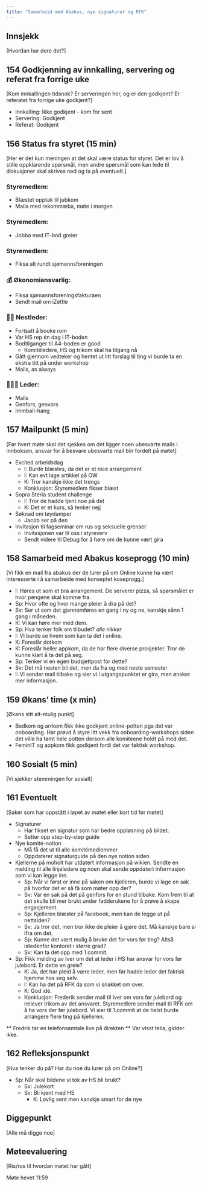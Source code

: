 ```yaml
---
title: "Samarbeid med Abakus, nye signaturer og RFK"
---
```


## Innsjekk

[Hvordan har dere det?]

## 154 Godkjenning av innkalling, servering og referat fra forrige uke

[Kom innkallingen tidsnok? Er serveringen her, og er den godkjent? Er referatet fra forrige uke godkjent?]

- Innkalling: Ikke godkjent - kom for sent
- Servering: Godkjent
- Referat: Godkjent

## 156 Status fra styret (15 min)

[Her er det kun meningen at det skal være status for styret. Det er lov å stille oppklarende spørsmål, men andre spørsmål som kan lede til diskusjoner skal skrives ned og ta på eventuelt.]

### **Styremedlem**:

- Blæstet opptak til jubkom
- Maila med rekommæba, møte i morgen

### **Styremedlem**:

- Jobba med IT-bod greier

### **Styremedlem**:

- Fiksa alt rundt sjømannsforeningen

### **💰** Økonomiansvarlig:

- Fiksa sjømannsforeningsfakturaen
- Sendt mail om iZettle

### 👨🏼 Nestleder:

- Fortsatt å booke rom
- Var HS rep én dag i IT-boden
- Bodtilganger til A4-boden er good
    - Komitéledere, HS og trikom skal ha tilgang nå
- Gått gjennom vedteker og hentet ut litt forslag til ting vi burde ta en ekstra titt på under workshop
- Mails, as always

### 🧔🏼‍♂️ Leder:

- Mails
- Genfors, genvors
- Immball-hang

## 157 Mailpunkt (5 min)

[Før hvert møte skal det sjekkes om det ligger noen ubesvarte mails i innboksen, ansvar for å besvare ubesvarte mail blir fordelt på møtet]

- Excited arbeidsdag
    - I: Burde blæstes, da det er et nice arrangement
    - I: Kan evt lage artikkel på OW
    - K: Tror kanskje ikke det trengs
    - Konklusjon: Styremedlem fikser blæst
- Sopra Steria student challenge
    - I: Tror de hadde tjent noe på det
    - K: Det er et kurs, så tenker nejj
- Søknad om tøydamper
    - Jacob ser på den
- Invitasjon til fagseminar om rus og seksuelle grenser
    - Invitasjonen var til oss i styreverv
    - Sendt videre til Debug for å høre om de kunne vært gira

## 158 Samarbeid med Abakus koseprogg (10 min)

[Vi fikk en mail fra abakus der de lurer på om Online kunne ha vært interesserte i å samarbeide med konseptet koseprogg.]

- I: Høres ut som et bra arrangement. De serverer pizza, så spørsmålet er hvor pengene skal komme fra. 
- Sp: Hvor ofte og hvor mange pleier å dra på det? 
- Sv: Ser ut som det gjennomføres en gang i ny og ne, kanskje sånn 1 gang i måneden.
- K: Vi kan høre mer med dem. 
- Sp: Hva tenker folk om tilbudet? 
*alle nikker*
- I: Vi burde se hvem som kan ta det i online. 
- K: Foreslår dotkom
- K: Foreslår heller appkom, da de har flere diverse prosjekter. Tror de kunne klart å ta det på seg. 
- Sp: Tenker vi en egen budsjettpost for dette? 
- Sv: Det må nesten bli det, men da fra og med neste semester
- I: Vi sender mail tilbake og sier vi i utgangspunktet er gira, men ønsker mer informasjon.

## 159 Økans’ time (x min)

[Økans sitt alt-mulig punkt]

- Bedkom og arrkom fikk ikke godkjent online-potten pga det var onboarding. Har prøvd å styre litt vekk fra onboarding-workshops siden det ville ha tømt hele potten dersom alle komiteene holdt på med det.
- FeminIT og appkom fikk godkjent fordi det var faktisk workshop.

## 160 Sosialt (5 min)

[Vi sjekker stemmingen for sosialt]

## 161 Eventuelt

[Saker som har oppstått i løpet av møtet eller kort tid før møtet]

- Signaturer
    - Har fikset en signatur som har bedre oppløsning på bildet.
    - Setter opp step-by-step guide 
- Nye komité-notion
    - Må få det ut til alle komitémedlemmer
    - Oppdaterer signaturguide på den nye notion siden
- Kjellerne på moholt har utdatert informasjon på wikien. Sendte en melding til alle linjeledere og noen skal sende oppdatert informasjon som vi kan legge inn.
    - Sp: Når vi først er inne på saken om kjelleren, burde vi lage en sak på hvorfor det er så få som møter opp der?
    - Sv: Var en sak på det på genfors for en stund tilbake. Kom frem til at det skulle bli mer brukt under fadderukene for å prøve å skape engasjement.
    - Sp: Kjelleren blæster på facebook, men kan de legge ut på nettsiden?
    - Sv: Ja tror det, men tror ikke de pleier å gjøre det. Må kanskje bare si ifra om det.
    - Sp: Kunne det vært mulig å bruke det for vors før ting? Altså istedenfor kontoret i større grad?
    - Sv: Kan ta det opp med 1.commit.
- Sp: Fikk melding av Iver om det at leder i HS har ansvar for vors før julebord. Er dette en greie?
    - K: Ja, det har pleid å være leder, men før hadde leder det faktisk hjemme hos seg selv.
    - I: Kan ha det på RFK da som vi snakket om over.
    - K: God idé.
    - Konklusjon: Frederik sender mail til Iver om vors før julebord og reliever trikom av det ansvaret. Styremedlem sender mail til RFK om å ha vors der før julebord. Vi sier til 1.commit at de helst burde arrangere flere ting på kjelleren.

** Fredrik tar en telefonsamtale live på direkten **
Var visst telia, gidder ikke.

## 162 Refleksjonspunkt

[Hva tenker du på? Har du noe du lurer på om Online?]

- Sp: Når skal bildene vi tok av HS bli brukt?
    - Sv: Julekort
    - Sv: Bli kjent med HS
        - K: Lovlig sent men kanskje smart for de nye

## Diggepunkt

[Alle må digge noe]

## Møteevaluering

[Ris/ros til hvordan møtet har gått]

Møte hevet 11:59